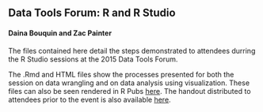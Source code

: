 <h2>Data Tools Forum: R and R Studio</h2>
<h4>Daina Bouquin and Zac Painter</h4>				

The files contained here detail the steps demonstrated to attendees durring the R Studio sessions at the 2015 Data Tools Forum.

The .Rmd and HTML files show the processes presented for both the session on data wrangling and on data analysis using visualization. These files can also be seen rendered in R Pubs [here](http://rpubs.com/dbouquin/data_tools_2015). The handout distributed to attendees prior to the event is also available [here](https://www.dropbox.com/s/vmqjatk2cd58a9s/pre_event_handout.pdf?dl=0).
